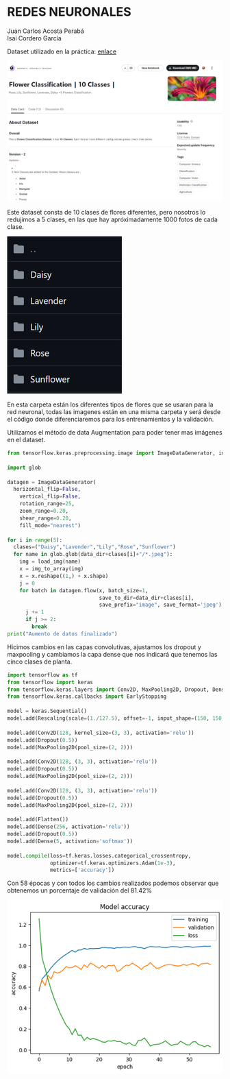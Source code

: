 # REDES NEURONALES

Juan Carlos Acosta Perabá  
Isai Cordero García

Dataset utilizado en la práctica: [enlace](https://www.kaggle.com/datasets/utkarshsaxenadn/flower-classification-5-classes-roselilyetc)

![Imagen del Dataset para práctica](./DatasetFlores.png)

Este dataset consta de 10 clases de flores diferentes, pero nosotros lo redujimos a 5 clases, en las que hay apróximadamente 1000 fotos de cada clase.

![Imagen de la carpeta de flores](./TiposFlores.png)

En esta carpeta están los diferentes tipos de flores que se usaran para la red neuronal, todas las imagenes están en una misma carpeta y será desde el código donde diferenciaremos para los entrenamientos y la validación.

Utilizamos el método de data Augmentation para poder tener mas imágenes en el dataset.

```python
from tensorflow.keras.preprocessing.image import ImageDataGenerator, img_to_array, load_img

import glob

datagen = ImageDataGenerator(
  horizontal_flip=False,
    vertical_flip=False,
    rotation_range=25,
    zoom_range=0.20,
    shear_range=0.20,
    fill_mode="nearest")

for i in range(5):
  clases=("Daisy","Lavender","Lily","Rose","Sunflower")
  for name in glob.glob(data_dir+clases[i]+"/*.jpeg"):
    img = load_img(name)
    x = img_to_array(img)
    x = x.reshape((1,) + x.shape)
    j = 0
    for batch in datagen.flow(x, batch_size=1,
                              save_to_dir=data_dir+clases[i],
                              save_prefix="image", save_format='jpeg'):
      j += 1
      if j >= 2:
        break
print("Aumento de datos finalizado")
```

Hicimos cambios en las capas convolutivas, ajustamos los dropout y maxpooling y cambiamos la capa dense que nos indicará que tenemos las cinco clases de planta.

```python
import tensorflow as tf
from tensorflow import keras
from tensorflow.keras.layers import Conv2D, MaxPooling2D, Dropout, Dense, Rescaling, Flatten
from tensorflow.keras.callbacks import EarlyStopping

model = keras.Sequential()
model.add(Rescaling(scale=(1./127.5), offset=-1, input_shape=(150, 150, 3)))

model.add(Conv2D(128, kernel_size=(3, 3), activation='relu'))
model.add(Dropout(0.5))
model.add(MaxPooling2D(pool_size=(2, 2)))

model.add(Conv2D(128, (3, 3), activation='relu'))
model.add(Dropout(0.5))
model.add(MaxPooling2D(pool_size=(2, 2)))

model.add(Conv2D(128, (3, 3), activation='relu'))
model.add(Dropout(0.5))
model.add(MaxPooling2D(pool_size=(2, 2)))

model.add(Flatten())
model.add(Dense(256, activation='relu'))
model.add(Dropout(0.5))
model.add(Dense(5, activation='softmax'))

model.compile(loss=tf.keras.losses.categorical_crossentropy,
              optimizer=tf.keras.optimizers.Adam(1e-3),
              metrics=['accuracy'])
```

Con 58 épocas y con todos los cambios realizados podemos observar que obtenemos un porcentaje de validación del 81.42%

![Imagen de la gráfica](./output.png)
